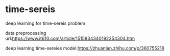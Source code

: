 # time-sereis
deep learning for time-sereis problem


data preprocessing url:https://www.it610.com/article/1515834340192354304.htm



deep learning time-sereies model:https://zhuanlan.zhihu.com/p/360755218
